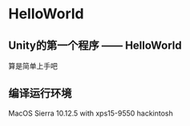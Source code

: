 HelloWorld
===============================
Unity的第一个程序 —— HelloWorld
-------------------------------
算是简单上手吧

编译运行环境
-------------------------------
MacOS Sierra 10.12.5 with xps15-9550 hackintosh
